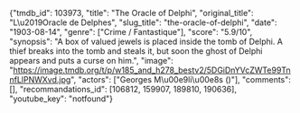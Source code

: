 {"tmdb_id": 103973, "title": "The Oracle of Delphi", "original_title": "L\u2019Oracle de Delphes", "slug_title": "the-oracle-of-delphi", "date": "1903-08-14", "genre": ["Crime / Fantastique"], "score": "5.9/10", "synopsis": "A box of valued jewels is placed inside the tomb of Delphi. A thief breaks into the tomb and steals it, but soon the ghost of Delphi appears and puts a curse on him.", "image": "https://image.tmdb.org/t/p/w185_and_h278_bestv2/5DGiDnYVcZWTe99TnnfLlPNWXvd.jpg", "actors": ["Georges M\u00e9li\u00e8s ()"], "comments": [], "recommandations_id": [106812, 159907, 189810, 190636], "youtube_key": "notfound"}